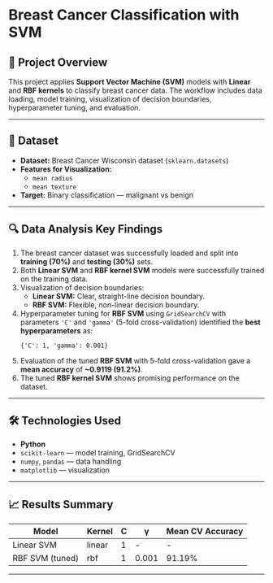 # Breast Cancer Classification with SVM  

## 📌 Project Overview  
This project applies **Support Vector Machine (SVM)** models with **Linear** and **RBF kernels** to classify breast cancer data. The workflow includes data loading, model training, visualization of decision boundaries, hyperparameter tuning, and evaluation.  

---

## 📂 Dataset  
- **Dataset:** Breast Cancer Wisconsin dataset (`sklearn.datasets`)  
- **Features for Visualization:**  
  - `mean radius`  
  - `mean texture`  
- **Target:** Binary classification — malignant vs benign  

---

## 🔍 Data Analysis Key Findings  
1. The breast cancer dataset was successfully loaded and split into **training (70%)** and **testing (30%)** sets.  
2. Both **Linear SVM** and **RBF kernel SVM** models were successfully trained on the training data.  
3. Visualization of decision boundaries:  
   - **Linear SVM:** Clear, straight-line decision boundary.  
   - **RBF SVM:** Flexible, non-linear decision boundary.  
4. Hyperparameter tuning for **RBF SVM** using `GridSearchCV` with parameters `'C'` and `'gamma'` (5-fold cross-validation) identified the **best hyperparameters** as:  
   ```
   {'C': 1, 'gamma': 0.001}
   ```  
5. Evaluation of the tuned **RBF SVM** with 5-fold cross-validation gave a **mean accuracy** of **~0.9119 (91.2%)**.  
6. The tuned **RBF kernel SVM** shows promising performance on the dataset.  

---

## 🛠️ Technologies Used  
- **Python**  
- `scikit-learn` — model training, GridSearchCV  
- `numpy`, `pandas` — data handling  
- `matplotlib` — visualization  

---

## 📈 Results Summary  
| Model               | Kernel | C  | γ       | Mean CV Accuracy |
|---------------------|--------|----|--------|------------------|
| Linear SVM          | linear | 1  | -      | -                |
| RBF SVM (tuned)     | rbf    | 1  | 0.001  | 91.19%           |

---


